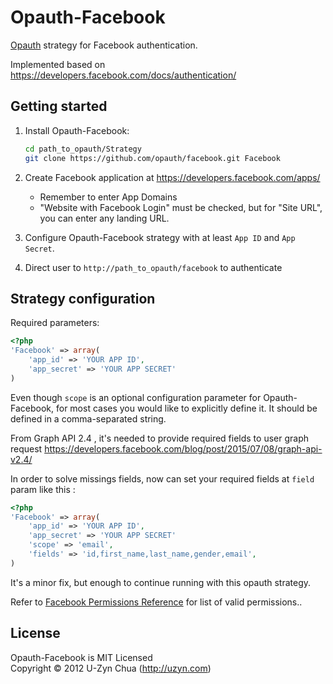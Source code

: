 Opauth-Facebook
=============
[Opauth][1] strategy for Facebook authentication.

Implemented based on https://developers.facebook.com/docs/authentication/

Getting started
----------------
1. Install Opauth-Facebook:
   ```bash
   cd path_to_opauth/Strategy
   git clone https://github.com/opauth/facebook.git Facebook
   ```

2. Create Facebook application at https://developers.facebook.com/apps/
   - Remember to enter App Domains
   - "Website with Facebook Login" must be checked, but for "Site URL", you can enter any landing URL.

3. Configure Opauth-Facebook strategy with at least `App ID` and `App Secret`.

4. Direct user to `http://path_to_opauth/facebook` to authenticate

Strategy configuration
----------------------

Required parameters:

```php
<?php
'Facebook' => array(
	'app_id' => 'YOUR APP ID',
	'app_secret' => 'YOUR APP SECRET'
)
```

Even though `scope` is an optional configuration parameter for Opauth-Facebook, for most cases you would like to explicitly define it. It should be defined in a comma-separated string. 

From Graph API 2.4 , it's needed to provide required fields to user graph request
https://developers.facebook.com/blog/post/2015/07/08/graph-api-v2.4/

In order to solve missings fields, now can set your required fields at `field` param like this :
	
```php
<?php
'Facebook' => array(
	'app_id' => 'YOUR APP ID',
	'app_secret' => 'YOUR APP SECRET'
	'scope' => 'email',
    'fields' => 'id,first_name,last_name,gender,email',	
)
```

It's a minor fix, but enough to continue running with this opauth strategy.


Refer to [Facebook Permissions Reference](https://developers.facebook.com/docs/authentication/permissions/) for list of valid permissions..

License
---------
Opauth-Facebook is MIT Licensed  
Copyright © 2012 U-Zyn Chua (http://uzyn.com)

[1]: https://github.com/opauth/opauth

